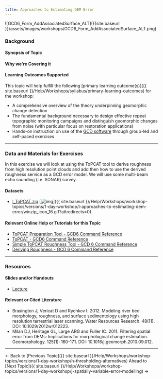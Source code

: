 ```yaml
---
title: Approaches to Estimating DEM Error
---
```


![GCD6_Form_AddAssociatedSurface_ALT]({{site.baseurl }}/assets/images/workshops/GCD6_Form_AddAssociatedSurface_ALT.png)

### Background

#### Synopsis of Topic

#### Why we're Covering it

#### Learning Outcomes Supported

This topic will help fulfill the following [primary learning outcome(s)]({{ site.baseurl }}/Help/Workshops/syllabus/primary-learning-outcomes) for the workshop:

- A comprehensive overview of the theory underpinning geomorphic change detection
- The fundamental background necessary to design effective repeat topographic monitoring campaigns and distinguish geomorphic changes from noise (with particular focus on restoration applications)
- Hands-on instruction on use of the [GCD software](http://www.joewheaton.org/Home/research/software/GCD) through group-led and self-paced exercises

------

### Data and Materials for Exercises

In this exercise we will look at using the ToPCAT tool to derive roughness from high resolution point clouds and add then how to use the derived roughness service as a GCD error model. We will use some multi-beam echo sounding (i.e. SONAR) survey. 

#### Datasets

- [I_ToPCAT.zip](http://etal.usu.edu/GCD/Workshop/2015_RRNW/Excercises/I_ToPCAT.zip) [![img](http://gcdworkshop.joewheaton.org/_/rsrc/1422837159323/workshop-topics/versions/1-day-workshop/i-approaches-to-estimating-dem-error/winzip_icon_16.gif)]({{ site.baseurl }}/Help/Workshops/workshop-topics/versions/1-day-workshop/i-approaches-to-estimating-dem-error/winzip_icon_16.gif?attredirects=0)

#### Relevant Online Help or Tutorials for this Topic

- [ToPCAT Preparation Tool - GCD6 Command Reference](http://gcd6help.joewheaton.org/gcd-command-reference/data-prep-menu/e-topcat-menu/i-topcat-preparation-tool)
- [ToPCAT - GCD6 Command Reference](http://gcd6help.joewheaton.org/gcd-command-reference/data-prep-menu/e-topcat-menu/ii-topcat-point-cloud-decimation-tool)
- [Simple ToPCAT Roughness Tool - GCD 6 Command Reference](http://gcd6help.joewheaton.org/gcd-command-reference/gcd-analysis-menu/b-roughness-analysis-submenu/i-simple-topcat-roughness)
- [Deriving Roughness - GCD 6 Command Reference](http://gcd6help.joewheaton.org/gcd-command-reference/gcd-project-explorer/d-dem-context-menu/iv-add-associated-surface/4-deriving-roughness)

------

### Resources

#### Slides and/or Handouts

-  [Lecture](http://etal.usu.edu/GCD/Workshop/2015_RRNW/Lectures/I_SpatiallyVariableDEMError.pdf)

#### Relevant or Cited Literature

- Brasington J, Vericat D and Rychkov I. 2012. Modeling river bed morphology, roughness, and surface sedimentology using high resolution terrestrial laser scanning. Water Resources Research. 48(11). DOI: 10.1029/2012wr012223.
- Milan DJ, Heritage GL, Large ARG and Fuller IC. 2011. Filtering spatial error from DEMs: Implications for morphological change estimation. Geomorphology. 125(1): 160-171. DOI: 10.1016/j.geomorph.2010.09.012.

------

← Back to [Previous Topic]({{ site.baseurl }}/Help/Workshops/workshop-topics/versions/1-day-workshop/h-thresholding-alternatives)         Ahead to [Next Topic]({{ site.baseurl }}/Help/Workshops/workshop-topics/versions/1-day-workshop/j-spatially-variable-error-modelling) →